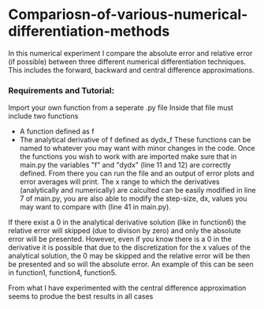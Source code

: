 # Compariosn-of-various-numerical-differentiation-methods

In this numerical experiment I compare the absolute error and relative error (if possible) between three different numerical differentiation techniques. This includes the forward, backward and central difference approximations. 

### Requirements and Tutorial:
Import your own function from a seperate .py file
Inside that file must include two functions
* A function defined as f 
* The analytical derivative of f defined as dydx_f
These functions can be named to whatever you may want with minor changes in the code. Once the functions you wish to work with are imported make sure that in main.py the variables "f" and "dydx" (line 11 and 12) are correctly defined. From there you can run the file and an output of error plots and error averages will print. The x range to which the derivatives (analytically and numerically) are calculted can be easily modified in line 7 of main.py, you are also able to modify the step-size, dx, values you may want to compare with (line 41 in main.py).

If there exist a $0$ in the analytical derivative solution (like in function6) the relative error will skipped (due to divison by zero) and only the absolute
error will be presented. However, even if you know there is a $0$ in the derivative it is possible that due to the discretization for the x values of the analytical solution, the $0$ may be skipped and the relative error will be then be presented and so will the absolute error. An example of this can be seen in function1, function4, function5.

From what I have experimented with the central difference approximation seems to produe the best results in all cases

